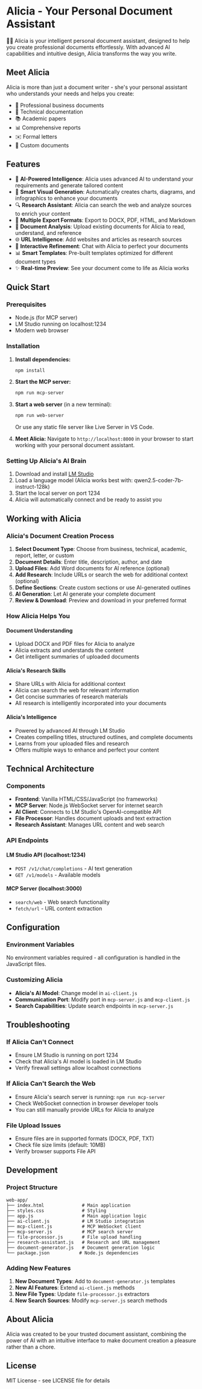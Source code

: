 # Alicia - Your Personal Document Assistant

👩‍💼 Alicia is your intelligent personal document assistant, designed to help you create professional documents effortlessly. With advanced AI capabilities and intuitive design, Alicia transforms the way you write.

## Meet Alicia

Alicia is more than just a document writer - she's your personal assistant who understands your needs and helps you create:
- 📑 Professional business documents
- 🔬 Technical documentation
- 📚 Academic papers
- 📊 Comprehensive reports
- ✉️ Formal letters
- 📝 Custom documents

## Features

- 🤖 **AI-Powered Intelligence**: Alicia uses advanced AI to understand your requirements and generate tailored content
- 🎨 **Smart Visual Generation**: Automatically creates charts, diagrams, and infographics to enhance your documents
- 🔍 **Research Assistant**: Alicia can search the web and analyze sources to enrich your content
- 📄 **Multiple Export Formats**: Export to DOCX, PDF, HTML, and Markdown
- 📎 **Document Analysis**: Upload existing documents for Alicia to read, understand, and reference
- 🌐 **URL Intelligence**: Add websites and articles as research sources
- 💬 **Interactive Refinement**: Chat with Alicia to perfect your documents
- 📊 **Smart Templates**: Pre-built templates optimized for different document types
- ✨ **Real-time Preview**: See your document come to life as Alicia works

## Quick Start

### Prerequisites

- Node.js (for MCP server)
- LM Studio running on localhost:1234
- Modern web browser

### Installation

1. **Install dependencies:**
   ```bash
   npm install
   ```

2. **Start the MCP server:**
   ```bash
   npm run mcp-server
   ```

3. **Start a web server** (in a new terminal):
   ```bash
   npm run web-server
   ```
   Or use any static file server like Live Server in VS Code.

4. **Meet Alicia:**
   Navigate to `http://localhost:8000` in your browser to start working with your personal document assistant.

### Setting Up Alicia's AI Brain

1. Download and install [LM Studio](https://lmstudio.ai/)
2. Load a language model (Alicia works best with: qwen2.5-coder-7b-instruct-128k)
3. Start the local server on port 1234
4. Alicia will automatically connect and be ready to assist you

## Working with Alicia

### Alicia's Document Creation Process

1. **Select Document Type**: Choose from business, technical, academic, report, letter, or custom
2. **Document Details**: Enter title, description, author, and date
3. **Upload Files**: Add Word documents for AI reference (optional)
4. **Add Research**: Include URLs or search the web for additional context (optional)
5. **Define Sections**: Create custom sections or use AI-generated outlines
6. **AI Generation**: Let AI generate your complete document
7. **Review & Download**: Preview and download in your preferred format

### How Alicia Helps You

#### Document Understanding
- Upload DOCX and PDF files for Alicia to analyze
- Alicia extracts and understands the content
- Get intelligent summaries of uploaded documents

#### Alicia's Research Skills
- Share URLs with Alicia for additional context
- Alicia can search the web for relevant information
- Get concise summaries of research materials
- All research is intelligently incorporated into your documents

#### Alicia's Intelligence
- Powered by advanced AI through LM Studio
- Creates compelling titles, structured outlines, and complete documents
- Learns from your uploaded files and research
- Offers multiple ways to enhance and perfect your content

## Technical Architecture

### Components

- **Frontend**: Vanilla HTML/CSS/JavaScript (no frameworks)
- **MCP Server**: Node.js WebSocket server for internet search
- **AI Client**: Connects to LM Studio's OpenAI-compatible API
- **File Processor**: Handles document uploads and text extraction
- **Research Assistant**: Manages URL content and web search

### API Endpoints

#### LM Studio API (localhost:1234)
- `POST /v1/chat/completions` - AI text generation
- `GET /v1/models` - Available models

#### MCP Server (localhost:3000)
- `search/web` - Web search functionality
- `fetch/url` - URL content extraction

## Configuration

### Environment Variables

No environment variables required - all configuration is handled in the JavaScript files.

### Customizing Alicia

- **Alicia's AI Model**: Change model in `ai-client.js`
- **Communication Port**: Modify port in `mcp-server.js` and `mcp-client.js`
- **Search Capabilities**: Update search endpoints in `mcp-server.js`

## Troubleshooting

### If Alicia Can't Connect
- Ensure LM Studio is running on port 1234
- Check that Alicia's AI model is loaded in LM Studio
- Verify firewall settings allow localhost connections

### If Alicia Can't Search the Web
- Ensure Alicia's search server is running: `npm run mcp-server`
- Check WebSocket connection in browser developer tools
- You can still manually provide URLs for Alicia to analyze

### File Upload Issues
- Ensure files are in supported formats (DOCX, PDF, TXT)
- Check file size limits (default: 10MB)
- Verify browser supports File API

## Development

### Project Structure
```
web-app/
├── index.html              # Main application
├── styles.css              # Styling
├── app.js                  # Main application logic
├── ai-client.js            # LM Studio integration
├── mcp-client.js           # MCP WebSocket client
├── mcp-server.js           # MCP search server
├── file-processor.js       # File upload handling
├── research-assistant.js   # Research and URL management
├── document-generator.js   # Document generation logic
└── package.json           # Node.js dependencies
```

### Adding New Features

1. **New Document Types**: Add to `document-generator.js` templates
2. **New AI Features**: Extend `ai-client.js` methods
3. **New File Types**: Update `file-processor.js` extractors
4. **New Search Sources**: Modify `mcp-server.js` search methods

## About Alicia

Alicia was created to be your trusted document assistant, combining the power of AI with an intuitive interface to make document creation a pleasure rather than a chore.

## License

MIT License - see LICENSE file for details